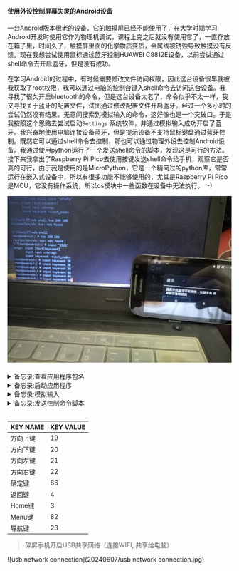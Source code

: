 #### 使用外设控制屏幕失灵的Android设备

一台Android版本很老的设备，它的触摸屏已经不能使用了，在大学时期学习Android开发时使用它作为物理机调试，课程上完之后就没有使用它了，一直存放在箱子里，时间久了，触摸屏里面的化学物质变质，金属线被锈蚀导致触摸没有反馈。现在我想尝试使用鼠标通过蓝牙控制HUAWEI C8812E设备，以前尝试通过shell命令去开启蓝牙，但是没有成功。

在学习Android的过程中，有时候需要修改文件访问权限，因此这台设备很早就被我获取了root权限，我可以通过电脑的控制台键入shell命令去访问这台设备。我寻找了很久开启bluetooth的命令，但是这台设备太老了，命令似乎不太一样，我又寻找关于蓝牙的配置文件，试图通过修改配置文件开启蓝牙。经过一个多小时的尝试仍然没有结果。无意间搜索到模拟输入的命令，这好像也是一个突破口。于是我按照这个思路去尝试启动`Settings` 系统软件，并通过模拟输入成功开启了蓝牙。我兴奋地使用电脑连接设备蓝牙，但是提示设备不支持鼠标键盘通过蓝牙控制。既然它可以通过shell命令去控制，那也可以通过物理外设去控制Android设备。我通过使用python运行了一个发送shell命令的脚本，发现这是可行的方法。接下来我拿出了Raspberry Pi Pico去使用按键发送shell命令给手机，观察它是否真的可行，由于我是使用的是MicroPython，它是一个精简过的python库，常常运行在嵌入式设备中，所以有很多功能不能够使用的，尤其是Raspberry Pi Pico是MCU，它没有操作系统，所以os模块中一些函数在设备中无法执行。 :-)



<div><center><img src="Articles/20240607/shell.jpg" style="zoom:80%;"></center></div><br>



<details>
<summary>备忘录:查看应用程序包名</summary>

```shell
adb shell pm list package
```

</details>



<details>
<summary>备忘录:启动应用程序</summary>

```shell
adb shell am start PACKAGE NAME
```

</details>



<details>
    <summary>备忘录:模拟输入</summary>

```shell
adb shell input keyevent 19
```

</details>


<details>
    <summary>备忘录:发送控制命令脚本</summary>

```python
import os
os.popen("adb shell input keyevent 20")
```

</details>

<br>

| KEY NAME | KEY VALUE |
| -------- | --------- |
| 方向上键 | 19        |
| 方向下键 | 20        |
| 方向左键 | 21        |
| 方向右键 | 22        |
| 确定键   | 66        |
| 返回键   | 4         |
| Home键   | 3         |
| Menu键   | 82        |
| 导航键   | 23        |

> 碎屏手机开启USB共享网络（连接WIFI, 共享给电脑）

![usb network connection](20240607/usb network connection.jpg)